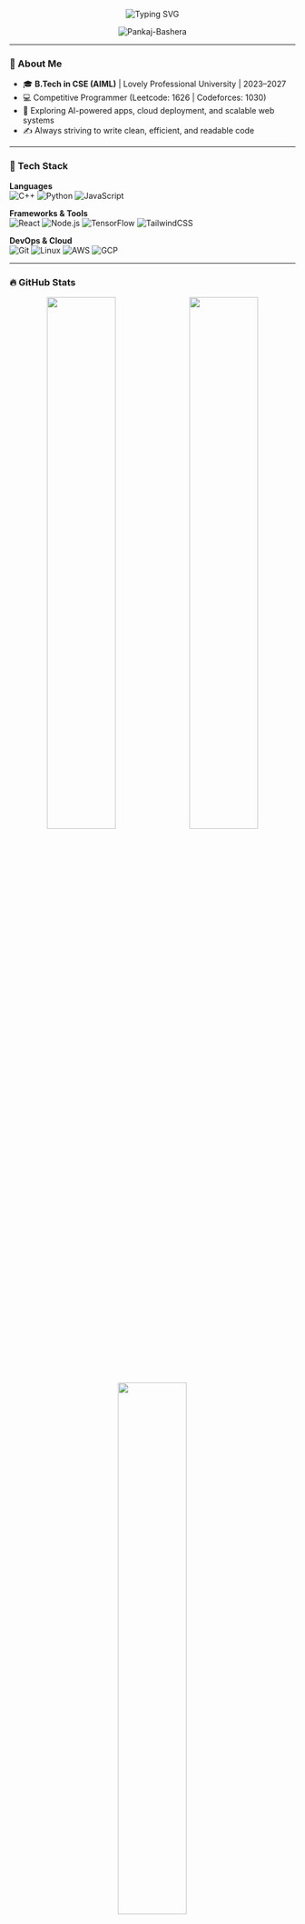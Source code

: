 <p align="center">
  <img src="https://readme-typing-svg.herokuapp.com?font=Fira+Code&size=28&pause=1000&color=F7F7F7&center=true&vCenter=true&width=800&lines=Hi+%F0%9F%91%8B%2C+I'm+Pankaj+Bashera!;Aspiring+Software+Engineer;AI+%26+Web+Dev+Enthusiast;Let's+Build+Cool+Things+Together+%F0%9F%9A%80" alt="Typing SVG" />
</p>

<p align="center">
  <img src="https://komarev.com/ghpvc/?username=Pankaj-Bashera&label=Profile%20views&color=0e75b6&style=flat" alt="Pankaj-Bashera" />
</p>

---

### 🧠 About Me

- 🎓 **B.Tech in CSE (AIML)** | Lovely Professional University | 2023–2027
- 💻 Competitive Programmer (Leetcode: 1626 | Codeforces: 1030)
- 🌱 Exploring AI-powered apps, cloud deployment, and scalable web systems
- ✍️ Always striving to write clean, efficient, and readable code

---

### 💼 Tech Stack

**Languages**  
![C++](https://img.shields.io/badge/C++-00599C?style=for-the-badge&logo=c%2B%2B&logoColor=white)
![Python](https://img.shields.io/badge/Python-3776AB?style=for-the-badge&logo=python&logoColor=white)
![JavaScript](https://img.shields.io/badge/JavaScript-F7DF1E?style=for-the-badge&logo=javascript&logoColor=black)

**Frameworks & Tools**  
![React](https://img.shields.io/badge/React-20232A?style=for-the-badge&logo=react&logoColor=61DAFB)
![Node.js](https://img.shields.io/badge/Node.js-339933?style=for-the-badge&logo=nodedotjs&logoColor=white)
![TensorFlow](https://img.shields.io/badge/TensorFlow-FF6F00?style=for-the-badge&logo=tensorflow&logoColor=white)
![TailwindCSS](https://img.shields.io/badge/Tailwind_CSS-38B2AC?style=for-the-badge&logo=tailwind-css&logoColor=white)

**DevOps & Cloud**  
![Git](https://img.shields.io/badge/Git-F05032?style=for-the-badge&logo=git&logoColor=white)
![Linux](https://img.shields.io/badge/Linux-FCC624?style=for-the-badge&logo=linux&logoColor=black)
![AWS](https://img.shields.io/badge/AWS-232F3E?style=for-the-badge&logo=amazon-aws&logoColor=white)
![GCP](https://img.shields.io/badge/Google_Cloud-4285F4?style=for-the-badge&logo=google-cloud&logoColor=white)

---

### 🔥 GitHub Stats

<p align="center">
  <img src="https://github-readme-stats.vercel.app/api?username=Pankaj-Bashera&show_icons=true&theme=tokyonight&hide_border=true&count_private=true" width="49%" />
  <img src="https://github-readme-streak-stats.herokuapp.com/?user=Pankaj-Bashera&theme=tokyonight&hide_border=true" width="49%" />
  <img src="https://github-readme-stats.vercel.app/api/top-langs/?username=Pankaj-Bashera&layout=compact&theme=tokyonight&hide_border=true" width="49%" />
</p>

---

### 🏁 Competitive Programming Stats

<p align="center">
  <img src="https://leetcard.jacoblin.cool/Pankaj-Bashera?theme=dark&font=Baloo&ext=contest" alt="LeetCode Contest Rating" />
  &nbsp;
  <img src="https://cf.leed.at?id=Pankaj_Bashera" alt="Codeforces Stats Card" height="230"/>
</p>

---

### 🚀 Featured Projects

| Project | Description | Tech Stack |
|--------|-------------|------------|
| [🔗 Waste Management System](https://github.com/Pankaj-Bashera/Waste-Management-System) | Web app to monitor & manage waste data interactively. | HTML, CSS, JS, Python |
| [🔗 Sentiment Analysis](https://github.com/Pankaj-Bashera/Sentiment-Analysis-NN) | Real-time sentiment analyzer using a DNN model and React. | Python, TensorFlow, React |

---

### 🧰 My Toolkit

<p align="center">
  <img src="https://skillicons.dev/icons?i=cpp,python,js,react,nodejs,html,css,tailwind,tensorflow,git,github,linux,aws,gcp,vscode" />
</p>

---

### 📫 Connect With Me

[![LinkedIn](https://img.shields.io/badge/LinkedIn-blue?style=for-the-badge&logo=linkedin&logoColor=white)](https://www.linkedin.com/in/pankajb1)
[![GitHub](https://img.shields.io/badge/GitHub-181717?style=for-the-badge&logo=github&logoColor=white)](https://github.com/Pankaj-Bashera)
[![Gmail](https://img.shields.io/badge/Email-D14836?style=for-the-badge&logo=gmail&logoColor=white)](mailto:pankajbashera1211@gmail.com)

---

### 💡 Quote
> _“Consistency beats intensity — every single time.”_

---

